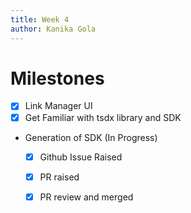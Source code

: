 ```yaml
---
title: Week 4
author: Kanika Gola
---
```

# Milestones
- [x] Link Manager UI
- [x] Get Familiar with tsdx library and SDK
- Generation of SDK (In Progress)
 	- [x] Github Issue Raised
	- [x] PR raised
	- [x] PR review and merged


